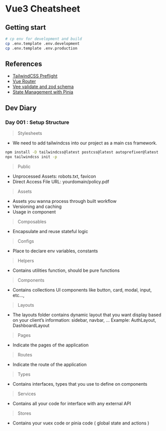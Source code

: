 # Vue3 Cheatsheet

## Getting start

```sh
# cp env for development and build
cp .env.template .env.development
cp .env.template .env.production
```

## References

- [TailwindCSS Preflight](https://tailwindcss.com/docs/preflight#overview)
- [Vue Router](https://router.vuejs.org/)
- [Vee validate and zod schema](https://vee-validate.logaretm.com/v4/integrations/zod-schema-validation/)
- [State Management with Pinia](https://pinia.vuejs.org/getting-started.html)

## Dev Diary

### Day 001 : Setup Structure

> Stylesheets

- We need to add tailwindcss into our project as a main css framework.

```sh
npm install -D tailwindcss@latest postcss@latest autoprefixer@latest
npx tailwindcss init -p
```

> Public

- Unprocessed Assets: robots.txt, favicon
- Direct Access File URL: yourdomain/policy.pdf

> Assets

- Assets you wanna process through built workflow
- Versioning and caching
- Usage in component

> Composables

- Encapsulate and reuse stateful logic

> Configs

- Place to declare env variables, constants

> Helpers

- Contains utilities function, should be pure functions

> Components

- Contains collections UI components like button, card, modal, input, etc…,

> Layouts

- The layouts folder contains dynamic layout that you want display based on your client’s information: sidebar, navbar, ... Example: AuthLayout, DashboardLayout

> Pages

- Indicate the pages of the application

> Routes

- Indicate the route of the application

> Types

- Contains interfaces, types that you use to define on components

> Services

- Contains all your code for interface with any external API

> Stores

- Contains your vuex code or pinia code ( global state and actions )
